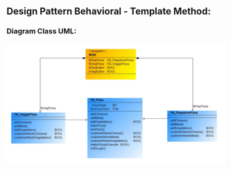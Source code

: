 ## Design Pattern Behavioral - Template Method:

### Diagram Class UML:

![](Design_Pattern_Behavioral_Template_Method.JPG)